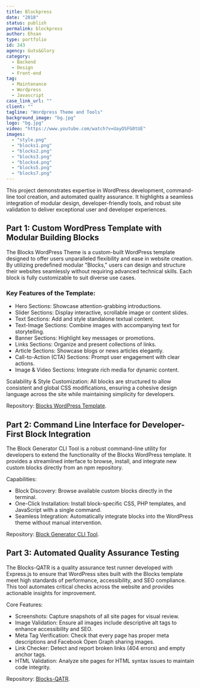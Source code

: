 ```yaml
---
title: Blockpress
date: "2018"
status: publish
permalink: blockpress
author: Ehsan
type: portfolio
id: 243
agency: Guts&Glory
category:
  - Backend
  - Design
  - Front-end
tag:
  - Maintenance
  - Wordpress
  - Javascript
case_link_url: ""
client: ""
tagline: "Wordpress Theme and Tools"
background_image: "bg.jpg"
logo: "bg.jpg"
video: "https://www.youtube.com/watch?v=UayOSFG0tUE"
images:
  - "style.png"
  - "blocks1.png"
  - "blocks2.png"
  - "blocks3.png"
  - "blocks4.png"
  - "blocks5.png"
  - "blocks7.png"
---
```


This project demonstrates expertise in WordPress development, command-line tool creation, and automated quality assurance. It highlights a seamless integration of modular design, developer-friendly tools, and robust site validation to deliver exceptional user and developer experiences.

<h2>Part 1: Custom WordPress Template with Modular Building Blocks</h2>
The Blocks WordPress Theme is a custom-built WordPress template designed to offer users unparalleled flexibility and ease in website creation. By utilizing predefined modular "Blocks," users can design and structure their websites seamlessly without requiring advanced technical skills. Each block is fully customizable to suit diverse use cases.

<br />
<h3>Key Features of the Template:</h3>

- Hero Sections: Showcase attention-grabbing introductions.
- Slider Sections: Display interactive, scrollable image or content slides.
- Text Sections: Add and style standalone textual content.
- Text-Image Sections: Combine images with accompanying text for storytelling.
- Banner Sections: Highlight key messages or promotions.
- Links Sections: Organize and present collections of links.
- Article Sections: Showcase blogs or news articles elegantly.
- Call-to-Action (CTA) Sections: Prompt user engagement with clear actions.
- Image & Video Sections: Integrate rich media for dynamic content.

Scalability & Style Customization: All blocks are structured to allow consistent and global CSS modifications, ensuring a cohesive design language across the site while maintaining simplicity for developers.

Repository: [Blocks WordPress Template](https://github.com/ehsanpo/Blocks/).

<h2>Part 2: Command Line Interface for Developer-First Block Integration</h2>
The Block Generator CLI Tool is a robust command-line utility for developers to extend the functionality of the Blocks WordPress template. It provides a streamlined interface to browse, install, and integrate new custom blocks directly from an npm repository.

Capabilities:

- Block Discovery: Browse available custom blocks directly in the terminal.
- One-Click Installation: Install block-specific CSS, PHP templates, and JavaScript with a single command.
- Seamless Integration: Automatically integrate blocks into the WordPress theme without manual intervention.

Repository: [Block Generator CLI Tool](https://github.com/ehsanpo/block-gen).

<h2>Part 3: Automated Quality Assurance Testing</h2>
The Blocks-QATR is a quality assurance test runner developed with Express.js to ensure that WordPress sites built with the Blocks template meet high standards of performance, accessibility, and SEO compliance. This tool automates critical checks across the website and provides actionable insights for improvement.

Core Features:

- Screenshots: Capture snapshots of all site pages for visual review.
- Image Validation: Ensure all images include descriptive alt tags to enhance accessibility and SEO.
- Meta Tag Verification: Check that every page has proper meta descriptions and Facebook Open Graph sharing images.
- Link Checker: Detect and report broken links (404 errors) and empty anchor tags.
- HTML Validation: Analyze site pages for HTML syntax issues to maintain code integrity.

Repository: [Blocks-QATR](https://github.com/ehsanpo/Blocks-QATR).
